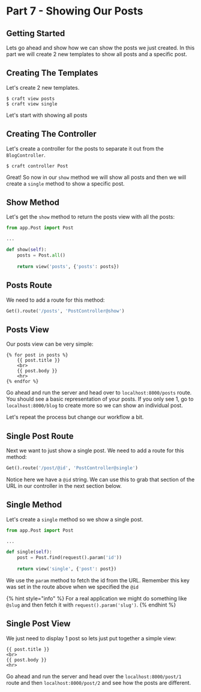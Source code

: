 # Part 7 - Showing Our Posts

## Getting Started

Lets go ahead and show how we can show the posts we just created. In this part we will create 2 new templates to show all posts and a specific post.

## Creating The Templates

Let's create 2 new templates.

```text
$ craft view posts
$ craft view single
```

Let's start with showing all posts

## Creating The Controller

Let's create a controller for the posts to separate it out from the `BlogController`.

```text
$ craft controller Post
```

Great! So now in our `show` method we will show all posts and then we will create a `single` method to show a specific post.

## Show Method

Let's get the `show` method to return the posts view with all the posts:

```python
from app.Post import Post

...

def show(self):
    posts = Post.all()
    
    return view('posts', {'posts': posts})
```

## Posts Route

We need to add a route for this method:

```python
Get().route('/posts', 'PostController@show')
```

## Posts View

Our posts view can be very simple:

```markup
{% for post in posts %}
    {{ post.title }}
    <br>
    {{ post.body }}
    <hr>
{% endfor %}
```

Go ahead and run the server and head over to `localhost:8000/posts` route. You should see a basic representation of your posts. If you only see 1, go to `localhost:8000/blog` to create more so we can show an individual post.

Let's repeat the process but change our workflow a bit.

## Single Post Route

Next we want to just show a single post. We need to add a route for this method:

```python
Get().route('/post/@id', 'PostController@single')
```

Notice here we have a `@id` string. We can use this to grab that section of the URL in our controller in the next section below.

## Single Method

Let's create a `single` method so we show a single post.

```python
from app.Post import Post

...

def single(self):
    post = Post.find(request().param('id'))
    
    return view('single', {'post': post})
```

We use the `param` method to fetch the id from the URL. Remember this key was set in the route above when we specified the `@id`

{% hint style="info" %}
For a real application we might do something like `@slug` and then fetch it with `request().param('slug')`.
{% endhint %}

## Single Post View

We just need to display 1 post so lets just put together a simple view:

```markup
{{ post.title }}
<br>
{{ post.body }}
<hr>
```

Go ahead and run the server and head over the `localhost:8000/post/1` route and then `localhost:8000/post/2` and see how the posts are different.



